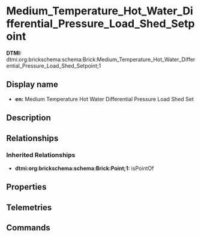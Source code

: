 # Medium_Temperature_Hot_Water_Differential_Pressure_Load_Shed_Setpoint
**DTMI:** dtmi:org:brickschema:schema:Brick:Medium_Temperature_Hot_Water_Differential_Pressure_Load_Shed_Setpoint;1
## Display name
- **en:** Medium Temperature Hot Water Differential Pressure Load Shed Set
## Description
## Relationships
### Inherited Relationships
* **dtmi:org:brickschema:schema:Brick:Point;1:** isPointOf
## Properties
## Telemetries
## Commands
